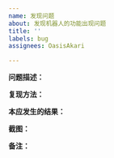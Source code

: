 ```yaml
---
name: 发现问题
about: 发现机器人的功能出现问题
title: ''
labels: bug
assignees: OasisAkari

---
```


**问题描述：**<!--请描述具体问题。-->

**复现方法：**<!-- 在此处填写复现步骤。-->

**本应发生的结果：**<!-- 在此处填写你认为本应发生的结果。-->

**截图：**<!-- 在此处上传截图。-->

**备注：**<!-- 可不填。 -->